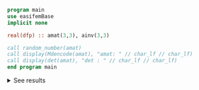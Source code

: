 ```fortran
program main
use easifemBase
implicit none

real(dfp) :: amat(3,3), ainv(3,3)

call random_number(amat)
call display(Mdencode(amat), "amat: " // char_lf // char_lf)
call display(det(amat), "det : " // char_lf // char_lf)
end program main
```

<details>
<summary>See results</summary>
<div>

amat:

 |  |  |  |
 |  --- |  --- |  --- |
 | 0.6584 | 0.74781 | 0.1522 |
 | 0.12227 | 0.83529 | 0.23357 |
 | 0.19271 | 0.50045 | 0.99899 |

det :

0.399570

</div>
</details>
